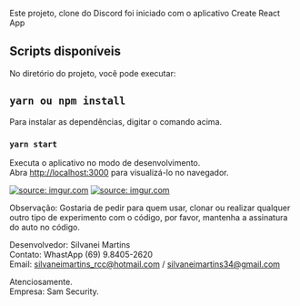 Este projeto, clone do Discord foi iniciado com o aplicativo Create React App

## Scripts disponíveis
No diretório do projeto, você pode executar:

## `yarn ou npm install`
Para instalar as dependências, digitar o comando acima.<br />

### `yarn start`
Executa o aplicativo no modo de desenvolvimento.<br />
Abra [http://localhost:3000](http://localhost:3000) para visualizá-lo no navegador.

<a href="https://imgur.com/3qgLhLW"><img src="https://i.imgur.com/3qgLhLW.png" title="source: imgur.com" /></a>
<a href="https://imgur.com/RsEaPBn"><img src="https://i.imgur.com/RsEaPBn.png" title="source: imgur.com" /></a>

Observação: Gostaria de pedir para quem usar, clonar ou realizar qualquer outro tipo de experimento com o código,
por favor, mantenha a assinatura do auto no código.<br>

Desenvolvedor: Silvanei Martins<br>
Contato: WhastApp (69) 9.8405-2620<br>
Email: silvaneimartins_rcc@hotmail.com / silvaneimartins34@gmail.com<br>

Atenciosamente.<br>
Empresa: Sam Security.

